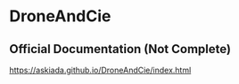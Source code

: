 # DroneAndCie

## Official Documentation (Not Complete)

https://askiada.github.io/DroneAndCie/index.html
